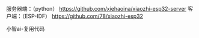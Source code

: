 服务器端：（python）
https://github.com/xiehaoina/xiaozhi-esp32-server
客户端：（ESP-IDF）
https://github.com/78/xiaozhi-esp32

小智ai-复用代码